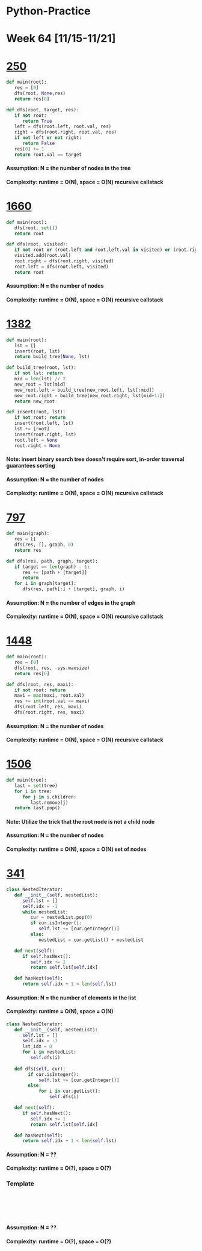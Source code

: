 # Python-Practice

# Week 64 [11/15-11/21]

# [250](https://leetcode.com/problems/count-univalue-subtrees/)
```python
def main(root):
   res = [0]
   dfs(root, None,res)
   return res[0]

def dfs(root, target, res):
   if not root:
      return True
   left = dfs(root.left, root.val, res)
   right = dfs(root.right, root.val, res)
   if not left or not right:
      return False
   res[0] += 1
   return root.val == target
```
#### Assumption: N = the number of nodes in the tree
#### Complexity: runtime = O(N), space = O(N) recursive callstack

# [1660](https://leetcode.com/problems/correct-a-binary-tree/)
```python
def main(root):
   dfs(root, set())
   return root

def dfs(root, visited):
   if not root or (root.left and root.left.val in visited) or (root.right and root.right.val in visited): return None
   visited.add(root.val)
   root.right = dfs(root.right, visited)
   root.left = dfs(root.left, visited)
   return root
```
#### Assumption: N = the number of nodes
#### Complexity: runtime = O(N), space = O(N) recursive callstack

# [1382](https://leetcode.com/problems/balance-a-binary-search-tree/)
```python
def main(root):
   lst = []
   insert(root, lst)
   return build_tree(None, lst)

def build_tree(root, lst):
   if not lst: return
   mid = len(lst) // 2
   new_root = lst[mid]
   new_root.left = build_tree(new_root.left, lst[:mid])
   new_root.right = build_tree(new_root.right, lst[mid+1:])
   return new_root

def insert(root, lst):
   if not root: return
   insert(root.left, lst)
   lst += [root]
   insert(root.right, lst)
   root.left = None
   root.right = None
```
#### Note: insert binary search tree doesn't require sort, in-order traversal guarantees sorting
#### Assumption: N = the number of nodes
#### Complexity: runtime = O(N), space = O(N) recursive callstack

# [797](https://leetcode.com/problems/all-paths-from-source-to-target/)
```python
def main(graph):
   res = []
   dfs(res, [], graph, 0)
   return res

def dfs(res, path, graph, target):
   if target == len(graph) - 1:
      res += [path + [target]]
      return
   for i in graph[target]:
      dfs(res, path[:] + [target], graph, i)
```
#### Assumption: N = the number of edges in the graph
#### Complexity: runtime = O(N), space = O(N) recursive callstack

# [1448](https://leetcode.com/problems/count-good-nodes-in-binary-tree/)
```python
def main(root):
   res = [0]
   dfs(root, res, -sys.maxsize)
   return res[0]

def dfs(root, res, maxi):
   if not root: return
   maxi = max(maxi, root.val)
   res += int(root.val == maxi)
   dfs(root.left, res, maxi)
   dfs(root.right, res, maxi)
```
#### Assumption: N = the number of nodes
#### Complexity: runtime = O(N), space = O(N) recursive callstack

# [1506](https://leetcode.com/problems/find-root-of-n-ary-tree/)
```python
def main(tree):
   last = set(tree)
   for i in tree:
      for j in i.children:
         last.remove(j)
   return last.pop()
```
#### Note: Utilize the trick that the root node is not a child node
#### Assumption: N = the number of nodes
#### Complexity: runtime = O(N), space = O(N) set of nodes

# [341](https://leetcode.com/problems/flatten-nested-list-iterator/)
```python
class NestedIterator:
   def __init__(self, nestedList):
      self.lst = []
      self.idx = -1
      while nestedList:
         cur = nestedList.pop(0)
         if cur.isInteger():
            self.lst += [cur.getInteger()]
         else:
            nestedList = cur.getList() + nestedList

   def next(self):
      if self.hasNext():
         self.idx += 1
         return self.lst[self.idx]

   def hasNext(self):
      return self.idx + 1 < len(self.lst) 
```
#### Assumption: N = the number of elements in the list
#### Complexity: runtime = O(N), space = O(N)
```python
class NestedIterator:
   def __init__(self, nestedList):
      self.lst = []
      self.idx = -1
      lst_idx = 0
      for i in nestedList:
         self.dfs(i)
   
   def dfs(self, cur):
        if cur.isInteger():
            self.lst += [cur.getInteger()]
        else:
            for i in cur.getList():
                self.dfs(i)

   def next(self):
      if self.hasNext():
         self.idx += 1
         return self.lst[self.idx]

   def hasNext(self):
      return self.idx + 1 < len(self.lst) 
```
#### Assumption: N = ??
#### Complexity: runtime = O(?), space = O(?)

### Template
# []()
```sql
```

# []()
```python
```
#### Assumption: N = ??
#### Complexity: runtime = O(?), space = O(?)
